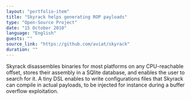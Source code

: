 ```yaml
---
layout: "portfolio-item"
title: "Skyrack helps generating ROP payloads"
type: "Open-Source Project"
date: "15 October 2010"
language: "English"
guests: ""
source_link: "https://github.com/aviat/skyrack"
duration: ""
---
```


Skyrack disassembles binaries for most platforms on any CPU-reachable offset, stores their assembly in a SQlite database, and enables the user to search for it. A tiny DSL enables to write configurations files that Skyrack can compile in actual payloads, to be injected for instance during a buffer overflow exploitation.
